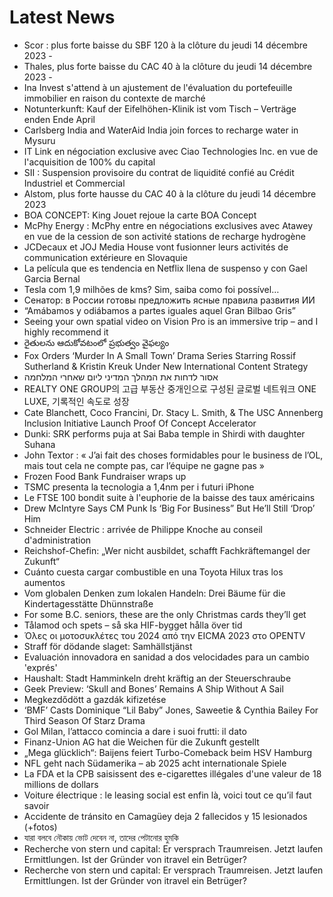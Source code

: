 # Latest News
-  Scor : plus forte baisse du SBF 120 à la clôture du jeudi 14 décembre 2023 -
-  Thales, plus forte baisse du CAC 40 à la clôture du jeudi 14 décembre 2023 -
-  Ina Invest s'attend à un ajustement de l'évaluation du portefeuille immobilier en raison du contexte de marché
-  Notunterkunft: Kauf der Eifelhöhen-Klinik ist vom Tisch – Verträge enden Ende April
-  Carlsberg India and WaterAid India join forces to recharge water in Mysuru
-  IT Link en négociation exclusive avec Ciao Technologies Inc. en vue de l'acquisition de 100% du capital
-  SII : Suspension provisoire du contrat de liquidité confié au Crédit Industriel et Commercial
-  Alstom, plus forte hausse du CAC 40 à la clôture du jeudi 14 décembre 2023
-  BOA CONCEPT: King Jouet rejoue la carte BOA Concept
-  McPhy Energy : McPhy entre en négociations exclusives avec Atawey en vue de la cession de son activité stations de recharge hydrogène
-  JCDecaux et JOJ Media House vont fusionner leurs activités de communication extérieure en Slovaquie
-  La película que es tendencia en Netflix llena de suspenso y con Gael Garcia Bernal
-  Tesla com 1,9 milhões de kms? Sim, saiba como foi possível…
-  Сенатор: в России готовы предложить ясные правила развития ИИ
-  “Amábamos y odiábamos a partes iguales aquel Gran Bilbao Gris”
-  Seeing your own spatial video on Vision Pro is an immersive trip – and I highly recommend it
-  రైతులను ఆదుకోవటంలో ప్రభుత్వం వైఫల్యం
-  Fox Orders ‘Murder In A Small Town’ Drama Series Starring Rossif Sutherland & Kristin Kreuk Under New International Content Strategy
-  אסור לדחות את המהלך המדיני ליום שאחרי המלחמה
-  REALTY ONE GROUP의 고급 부동산 중개인으로 구성된 글로벌 네트워크 ONE LUXE, 기록적인 속도로 성장
-  Cate Blanchett, Coco Francini, Dr. Stacy L. Smith, & The USC Annenberg Inclusion Initiative Launch Proof Of Concept Accelerator
-  Dunki: SRK performs puja at Sai Baba temple in Shirdi with daughter Suhana
-  John Textor : « J’ai fait des choses formidables pour le business de l’OL, mais tout cela ne compte pas, car l’équipe ne gagne pas »
-  Frozen Food Bank Fundraiser wraps up
-  TSMC presenta la tecnologia a 1,4nm per i futuri iPhone
-  Le FTSE 100 bondit suite à l'euphorie de la baisse des taux américains
-  Drew McIntyre Says CM Punk Is ‘Big For Business” But He’ll Still ‘Drop’ Him
-  Schneider Electric : arrivée de Philippe Knoche au conseil d'administration
-  Reichshof-Chefin: „Wer nicht ausbildet, schafft Fachkräftemangel der Zukunft“
-  Cuánto cuesta cargar combustible en una Toyota Hilux tras los aumentos
-  Vom globalen Denken zum lokalen Handeln: Drei Bäume für die Kindertagesstätte Dhünnstraße
-  For some B.C. seniors, these are the only Christmas cards they’ll get
-  Tålamod och spets – så ska HIF-bygget hålla över tid
-  Όλες οι μοτοσυκλέτες του 2024 από την EICMA 2023 στο OPENTV
-  Straff för dödande slaget: Samhällstjänst
-  Evaluación innovadora en sanidad a dos velocidades para un cambio 'exprés'
-  Haushalt: Stadt Hamminkeln dreht kräftig an der Steuerschraube
-  Geek Preview: ‘Skull and Bones’ Remains A Ship Without A Sail
-  Megkezdődött a gazdák kifizetése
-  ‘BMF’ Casts Dominique “Lil Baby” Jones, Saweetie & Cynthia Bailey For Third Season Of Starz Drama
-  Gol Milan, l’attacco comincia a dare i suoi frutti: il dato
-  Finanz-Union AG hat die Weichen für die Zukunft gestellt
-  „Mega glücklich“: Baijens feiert Turbo-Comeback beim HSV Hamburg
-  NFL geht nach Südamerika – ab 2025 acht internationale Spiele
-  La FDA et la CPB saisissent des e-cigarettes illégales d'une valeur de 18 millions de dollars
-  Voiture électrique : le leasing social est enfin là, voici tout ce qu’il faut savoir
-  Accidente de tránsito en Camagüey deja 2 fallecidos y 15 lesionados (+fotos)
-  যারা বলবে নৌকায় ভোট দেবেন না, তাদের পেটানোর হুমকি
-  Recherche von stern und capital: Er versprach Traumreisen. Jetzt laufen Ermittlungen. Ist der Gründer von itravel ein Betrüger?
-  Recherche von stern und capital: Er versprach Traumreisen. Jetzt laufen Ermittlungen. Ist der Gründer von itravel ein Betrüger?
